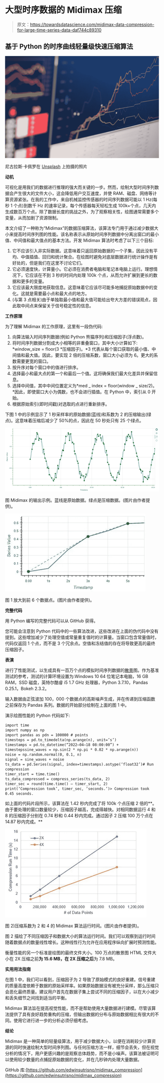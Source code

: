 # 大型时序数据的 Midimax 压缩

> 原文：<https://towardsdatascience.com/midimax-data-compression-for-large-time-series-data-daf744c89310>

## 基于 Python 的时序曲线轻量级快速压缩算法

![](img/d8b488ade62ee5141166ed2638a58d82.png)

尼古拉斯·卡佩罗在 [Unsplash](https://unsplash.com?utm_source=medium&utm_medium=referral) 上拍摄的照片

**动机**

可视化是用我们的数据进行推理的强大而关键的一步。然而，绘制大型时间序列数据会产生很大的文件大小，这会降低用户交互速度，并使 RAM、磁盘、网络等计算资源紧张。在我的工作中，来自机械监控传感器的时间序列数据可能以 1 Hz(每秒 1 个点)到数千 Hz 的速率记录，每个传感器每天轻松生成 100k+个点，几天内生成数百万个点。除了数据长度的挑战之外，为了观察相关性，绘图通常需要多个变量，从而加剧了资源限制。

本文介绍了一种称为“Midimax”的数据压缩算法，该算法专门用于通过减少数据大小来提高时间序列图的性能。该名称表示从原始时间序列数据中分离出窗口的最小值、中间值和最大值点的基本方法。开发 Midimax 算法时考虑了以下三个目标:

1.  它不应该引入非实际数据。这意味着只返回原始数据的一个子集，因此没有平均、中值插值、回归和统计聚合。在绘图时避免对底层数据进行统计操作是有好处的，但是我们在这里不讨论它们。
2.  它必须速度快，计算量小。它必须在消费者电脑和笔记本电脑上运行。理想情况下，它应该在不到 3 秒的时间内处理 100k 个点，从而允许扩展到更长的数据和更多的变量。
3.  它应该最大限度地获取信息。这意味着它应该尽可能多地捕捉原始数据中的变化。这就是需要最小点和最大点的地方。
4.  (与第 3 点相关)由于单独取最小值和最大值可能给出夸大方差的错误观点，因此取中间点来保留关于信号稳定性的信息。

**工作原理**

为了理解 Midimax 的工作原理，这里有一段伪代码:

1.  向算法输入时间序列数据(例如 Python 熊猫序列)和压缩因子(浮点数)。
2.  将时间序列数据分割成大小相等的非重叠窗口，其中大小计算如下: *window_size = floor(3 *压缩因子)。*3 代表从每个窗口获取的最小值、中间值和最大值。因此，要实现 2 倍的压缩系数，窗口大小必须为 6。更大的系数需要更宽的窗口。
3.  按升序对每个窗口中的值进行排序。
4.  选择最小和最大点的第一个和最后一个值。这将确保我们最大化差异并保留信息。
5.  选择中间值，其中中间位置定义为*med _ index = floor(window _ size/2)。*因此，即使窗口大小为偶数，也不会进行插值。在 Python 中，索引从 0 开始。
6.  根据原始索引(即时间戳)对选取的点进行重新排序。

下图 1 中的示例显示了 1 秒采样率的原始数据(蓝线)和系数为 2 的压缩输出(绿点)。这意味着压缩后减少了 50%的点，因此在 50 秒处只有 25 个绿点。

![](img/763252cf1469c64449ff79a1eb9b1d90.png)

图 Midimax 的输出示例。蓝线是原始数据。绿点是压缩数据。(图片由作者提供)。

![](img/23393d59785fb607a6a4c719fa98f038.png)

图 1 放大到前 6 个数据点。(图片由作者提供)。

**完整代码**

用 Python 编写的完整代码可以从 GitHub 获得。

您可能会注意到 Python 代码中的一些算法改进，这些改进在上面的伪代码中没有提到。这些增加减少了处理空值或常量重复值时的计算量。当窗口包含常量值时，代码仅返回 1 个点，而不是 3 个冗余点。空值和冻结值的存在将导致更高的最终压缩因子。

**表演**

进行了性能测试，以生成具有一百万个点的模拟时间序列数据的[散景](https://docs.bokeh.org/en/latest/)图。作为基准测试的参考，测试的计算环境设置为:Windows 10 64 位笔记本电脑，16 GB RAM，SSD 磁盘，英特尔酷睿 i5 1.7 GHz 处理器，Python 3.7.10，Pandas 0.25.1，Bokeh 2.3.2。

输入数据由正弦波加 100，000 个数据点的高斯噪声生成，并在传递到压缩函数之前保存为 Pandas 系列。数据的开始部分绘制在上面的图 1 中。

演示绘图性能的 Python 代码如下:

```
import time
import numpy as np
import pandas as pdn = 100000 # points
timesteps = pd.to_timedelta(np.arange(n), unit=’s’)
timestamps = pd.to_datetime(“2022–04–18 08:00:00”) + timestepssine_waves = np.sin(2 * np.pi * 0.02 * np.arange(n))
noise = np.random.normal(0, 0.1, n)
signal = sine_waves + noise
ts_data = pd.Series(signal, index=timestamps).astype(‘float32’)# Run compression
timer_start = time.time()
ts_data_compressed = compress_series(ts_data, 2)
timer_sec = round(time.time() — timer_start, 2)
print(‘Compression took’, timer_sec, ‘seconds.’)> Compression took 0.45 seconds.
```

如上面的代码片段所示，该算法在 1.42 秒内完成了将 100k 个点压缩 2 倍的**。由于要处理的窗口数量较少，压缩因子越高，完成得越快。对相同数据运行 4 和 8 的压缩因子分别在 0.74 秒和 0.44 秒内完成。通过因子 2 压缩 100 万个点在 14.87 秒内完成。**

![](img/ff15184e9726cf35b56d9a98ee3d52bd.png)

图 2)压缩系数为 2 和 4 的 Midimax 算法运行时间。(图片由作者提供)。

图 2 描绘了不同压缩因子和数据大小的算法运行时间。我们可以观察到运行时间随着数据点的数量线性增长。这种线性行为允许在应用程序纵向扩展时预测性能。

衡量性能的另一个标准是绘图的最终文件大小。100 万点的散景图 HTML 文件大小在 2X 压缩之前**为 15.6 MB，在 2X 压缩之后**为 7.8 MB。

**实用用法指南**

在图 1 中，我们可以看到，压缩因子为 2 导致了原始模式的良好重建。信号重建的质量高度依赖于数据的原始采样率。如果原始数据没有被充分采样，那么压缩只会恶化最终质量。建议用户首先在数据子集上尝试不同的压缩因子，以在大小减少和丢失细节之间找到适当的平衡。

Midimax 算法旨在提高视觉性能，而不是帮助使用大量数据进行建模。尽管该算法提供了具有良好趋势重构的压缩，但输出数据的分布与原始数据相比有很大的不同。使用它进行进一步的分析必须仔细考虑。

**结论**

Midimax 是一种简单的轻量级算法，用于减少数据大小，以便在消耗较少计算资源的同时快速绘制大型时间序列图。与任何压缩方法一样，细节会丢失，但在视觉分析的情况下，用户更感兴趣的是观察总体趋势，而不是小噪声。该算法被证明可以使用较少数量的点捕捉原始数据的变化，并在几秒钟内处理大量数据。

GitHub 库:[https://github.com/edwinsutrisno/midimax_compression](https://github.com/edwinsutrisno/midimax_compression)